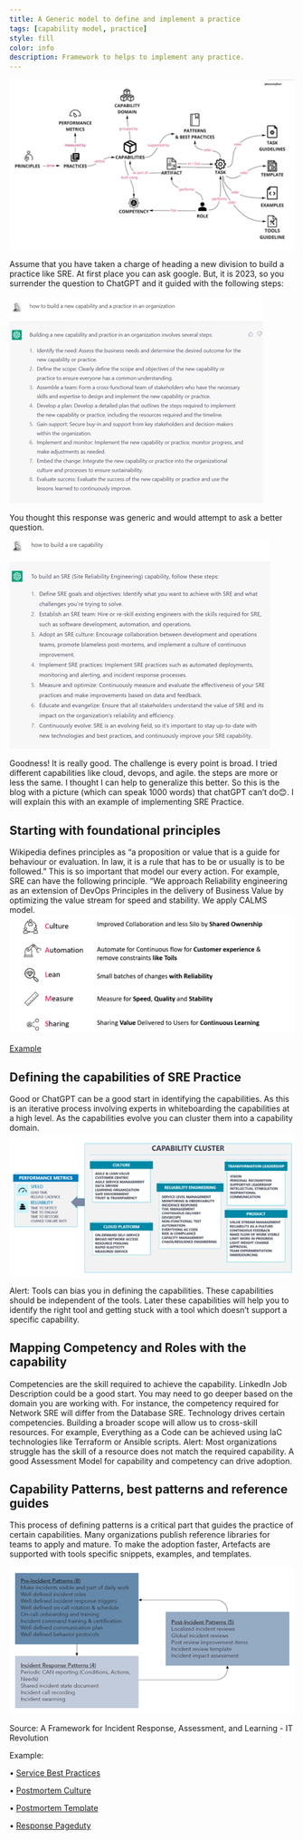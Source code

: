 ```yaml
---
title: A Generic model to define and implement a practice
tags: [capability model, practice]
style: fill
color: info
description: Framework to helps to implement any practice.
---
```

![Capability Model](/assets/images/capability-model/capability-model-framework.png)

Assume that you have taken a charge of heading a new division to build a practice like SRE. At first place you can ask google. But, it is 2023, so you surrender the question to ChatGPT and it guided with the following steps:

![ChatGPT](/assets/images/capability-model/chatGPT.png)

You thought this response was generic and would attempt to ask a better question.

![ChatGPT-SRE](/assets/images/capability-model/chatGPT-sre.png)

Goodness! It is really good. The challenge is every point is broad. I tried different capabilities like cloud, devops, and agile. the steps are more or less the same. I thought I can help to generalize this better. So this is the blog with a picture (which can speak 1000 words) that chatGPT can’t do😊. I will explain this with an example of implementing SRE Practice.

## Starting with foundational principles
Wikipedia defines principles as “a proposition or value that is a guide for behaviour or evaluation. In law, it is a rule that has to be or usually is to be followed.” This is so important that model our every action. 
For example, SRE can have the following principle. 
“We approach Reliability engineering as an extension of DevOps Principles in the delivery of Business Value by optimizing the value stream for speed and stability. We apply CALMS model.
![SRE Principles](/assets/images/capability-model/sre-principle.png)

[Example](https://sre.google/sre-book/part-II-principles/)

## Defining the capabilities of SRE Practice
Good or ChatGPT can be a good start in identifying the capabilities. As this is an iterative process involving experts in whiteboarding the capabilities at a high level. As the capabilities evolve you can cluster them into a capability domain.
![SRE Capability Cluster](/assets/images/capability-model/sre-capability-cluster.png)

Alert: Tools can bias you in defining the capabilities. These capabilities should be independent of the tools. Later these capabilities will help you to identify the right tool and getting stuck with a tool which doesn’t support a specific capability.

## Mapping Competency and Roles with the capability
Competencies are the skill required to achieve the capability. LinkedIn Job Description could be a good start. You may need to go deeper based on the domain you are working with. For instance, the competency required for Network SRE will differ from the Database SRE.
Technology drives certain competencies. Building a broader scope will allow us to cross-skill resources. For example, Everything as a Code can be achieved using IaC technologies like Terraform or Ansible scripts. 
Alert: Most organizations struggle has the skill of a resource does not match the required capability. A good Assessment Model for capability and competency can drive adoption.

## Capability Patterns, best patterns and reference guides
This process of defining patterns is a critical part that guides the practice of certain capabilities. Many organizations publish reference libraries for teams to apply and mature. To make the adoption faster, Artefacts are supported with tools specific snippets, examples, and templates.

![incident response patterns](/assets/images/capability-model/incident-response-pattern.png)

Source: A Framework for Incident Response, Assessment, and Learning  - IT Revolution

Example: 

•	[Service Best Practices](https://sre.google/sre-book/service-best-practices/)

•	[Postmortem Culture](https://sre.google/sre-book/postmortem-culture/)

•	[Postmortem Template](https://www.atlassian.com/incident-management/postmortem/templates)

•	[Response Pageduty](https://response.pagerduty.com/)



